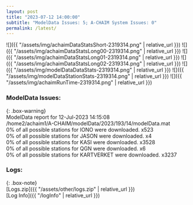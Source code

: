 ```yaml
---
layout: post
title: "2023-07-12 14:00:00"
subtitle: "ModelData Issues: 5; A-CHAIM System Issues: 0"
permalink: /latest/
---
```


![]({{ "/assets/img/achaimDataStatsShort-2319314.png" | relative_url }})
![]({{ "/assets/img/achaimDataStatsLong00-2319314.png" | relative_url }})
![]({{ "/assets/img/achaimDataStatsLong01-2319314.png" | relative_url }})
![]({{ "/assets/img/achaimDataStatsLong02-2319314.png" | relative_url }})
![]({{ "/assets/img/modelDataDataStats-2319314.png" | relative_url }})
![]({{ "/assets/img/modelDataStationStats-2319314.png" | relative_url }})
![]({{ "/assets/img/achaimRunTime-2319314.png" | relative_url }})


### ModelData Issues:  
  
{: .box-warning}  
 ModelData report for 12-Jul-2023 14:15:08   
 /home2/achaim1/A-CHAIM/modelData/2023/193/14/modelData.mat   
 0% of all possible stations for IONO were downloaded. x523   
 0% of all possible stations for JASON were downloaded. x4   
 0% of all possible stations for KASI were downloaded. x3528   
 0% of all possible stations for QGN were downloaded. x6   
 0% of all possible stations for KARTVERKET were downloaded. x3237   
  


### Logs:  
  
{: .box-note}  
[Logs.zip]({{ "/assets/other/logs.zip" | relative_url }})  
[Log Info]({{ "/logInfo" | relative_url }})  
